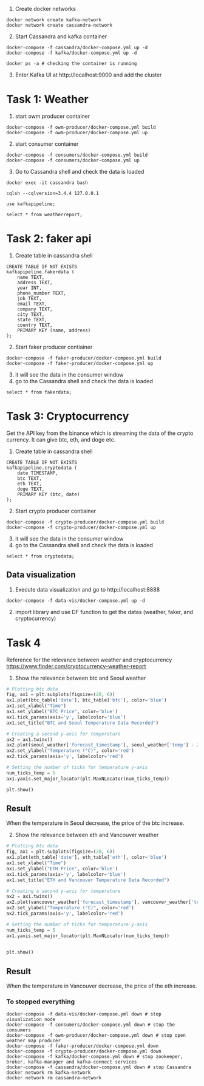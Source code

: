 
1. Create docker networks

```shell
docker network create kafka-network  
docker network create cassandra-network
```


2. Start Cassandra and kafka container
```shell
docker-compose -f cassandra/docker-compose.yml up -d
docker-compose -f kafka/docker-compose.yml up -d

docker ps -a # checking the container is running
```

3. Enter Kafka UI at http://localhost:9000 and add the cluster

# Task 1: Weather

1. start owm producer container
```shell
docker-compose -f owm-producer/docker-compose.yml build
docker-compose -f owm-producer/docker-compose.yml up
```

2. start consumer container
```shell
docker-compose -f consumers/docker-compose.yml build
docker-compose -f consumers/docker-compose.yml up
```

3. Go to Cassandra shell and check the data is loaded
```shell
docker exec -it cassandra bash

cqlsh --cqlversion=3.4.4 127.0.0.1

use kafkapipeline;

select * from weatherreport;
```

# Task 2: faker api

1. Create table in cassandra shell

```shell
CREATE TABLE IF NOT EXISTS  
kafkapipeline.fakerdata (  
	name TEXT,  
	address TEXT,  
	year INT,
	phone_number TEXT,
	job TEXT,
	email TEXT,
	company TEXT,
	city TEXT,
	state TEXT,
	country TEXT,
	PRIMARY KEY (name, address)  
);
```

2. Start faker producer contiainer

```shell
docker-compose -f faker-producer/docker-compose.yml build
docker-compose -f faker-producer/docker-compose.yml up
```

3. it will see the data in the consumer window
4. go to the Cassandra shell and check the data is loaded

```shell
select * from fakerdata;
```

# Task 3: Cryptocurrency

Get the API key from the binance which is streaming the data of the crypto currency. It can give btc, eth, and doge etc.

1. Create table in cassandra shell

```shell
CREATE TABLE IF NOT EXISTS  
kafkapipeline.cryptodata (  
	date TIMESTAMP,
	btc TEXT,  
	eth TEXT,  
	doge TEXT,
	PRIMARY KEY (btc, date)  
);
```

2. Start crypto producer contiainer

```shell
docker-compose -f crypto-producer/docker-compose.yml build
docker-compose -f crypto-producer/docker-compose.yml up
```

3. it will see the data in the consumer window
4. go to the Cassandra shell and check the data is loaded

```shell
select * from cryptodata;
```


## Data visualization

1. Execute data visualization and go to  http://localhost:8888
```shell
docker-compose -f data-vis/docker-compose.yml up -d
```

2. import library and use DF function to get the datas (weather, faker, and cryptocurrency)

# Task 4

Reference for the relevance between weather and cryptocurrency https://www.finder.com/cryptocurrency-weather-report

1. Show the relevance between btc and Seoul weather
```python
# Plotting btc data
fig, ax1 = plt.subplots(figsize=(20, 6))
ax1.plot(btc_table['date'], btc_table['btc'], color='blue')
ax1.set_xlabel("Time")
ax1.set_ylabel("BTC Price", color='blue')
ax1.tick_params(axis='y', labelcolor='blue')
ax1.set_title("BTC and Seoul Temperature Data Recorded")

# Creating a second y-axis for temperature
ax2 = ax1.twinx()
ax2.plot(seoul_weather['forecast_timestamp'], seoul_weather['temp'] - 273.15, color='red')
ax2.set_ylabel("Temperature (°C)", color='red')
ax2.tick_params(axis='y', labelcolor='red')

# Setting the number of ticks for temperature y-axis
num_ticks_temp = 5
ax1.yaxis.set_major_locator(plt.MaxNLocator(num_ticks_temp))

plt.show()
```

## Result
When the temperature in Seoul decrease, the price of the btc increase.


2. Show the relevance between eth and Vancouver weather
```python
# Plotting btc data
fig, ax1 = plt.subplots(figsize=(20, 6))
ax1.plot(eth_table['date'], eth_table['eth'], color='blue')
ax1.set_xlabel("Time")
ax1.set_ylabel("ETH Price", color='blue')
ax1.tick_params(axis='y', labelcolor='blue')
ax1.set_title("ETH and Vancouver Temperature Data Recorded")

# Creating a second y-axis for temperature
ax2 = ax1.twinx()
ax2.plot(vancouver_weather['forecast_timestamp'], vancouver_weather['temp'] - 273.15, color='red')
ax2.set_ylabel("Temperature (°C)", color='red')
ax2.tick_params(axis='y', labelcolor='red')

# Setting the number of ticks for temperature y-axis
num_ticks_temp = 5
ax1.yaxis.set_major_locator(plt.MaxNLocator(num_ticks_temp))
  

plt.show()
```

## Result
When the temperature in Vancouver decrease, the price of the eth increase.

### To stopped everything
```shell
docker-compose -f data-vis/docker-compose.yml down # stop visualization node  
docker-compose -f consumers/docker-compose.yml down # stop the consumers  
docker-compose -f owm-producer/docker-compose.yml down # stop open weather map producer  
docker-compose -f faker-producer/docker-compose.yml down
docker-compose -f crypto-producer/docker-compose.yml down
docker-compose -f kafka/docker-compose.yml down # stop zookeeper, broker, kafka-manager and kafka-connect services  
docker-compose -f cassandra/docker-compose.yml down # stop Cassandra  
docker network rm kafka-network
docker network rm cassandra-network
```